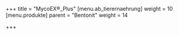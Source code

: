 +++
title = "MycoEX®_Plus"
[menu.ab_tierernaehrung]
weight = 10
[menu.produkte]
parent = "Bentonit"
weight = 14

+++
